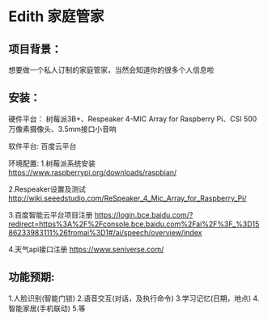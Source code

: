 Edith 家庭管家
==============

项目背景：
-----
想要做一个私人订制的家庭管家，当然会知道你的很多个人信息啦

安装：
---
硬件平台：
树莓派3B+、Respeaker 4-MIC Array for Raspberry Pi、CSI 500万像素摄像头、3.5mm接口小音响

软件平台:
百度云平台

环境配置:
1.树莓派系统安装
https://www.raspberrypi.org/downloads/raspbian/ 

2.Respeaker设置及测试
http://wiki.seeedstudio.com/ReSpeaker_4_Mic_Array_for_Raspberry_Pi/ 

3.百度智能云平台项目注册
https://login.bce.baidu.com/?redirect=https%3A%2F%2Fconsole.bce.baidu.com%2Fai%2F%3F_%3D1586233983111%26fromai%3D1#/ai/speech/overview/index

4.天气api接口注册
https://www.seniverse.com/

功能预期:
--------
1.人脸识别(智能门锁)
2.语音交互(对话，及执行命令)
3.学习记忆(日期，地点)
4.智能家居(手机联动)
5.等
